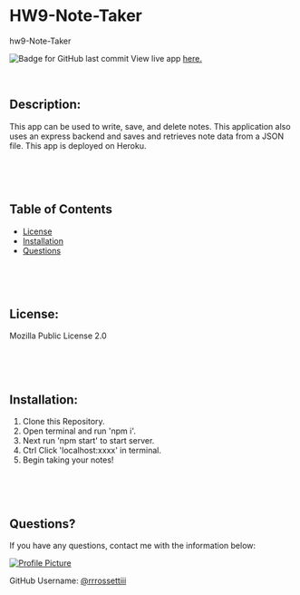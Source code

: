# HW9-Note-Taker

hw9-Note-Taker

![Badge for GitHub last commit](https://img.shields.io/github/last-commit/rrrossettiii/hw9-Note-Taker?style=flat&logo=appveyor)
View live app [here.](https://note-taker-9.herokuapp.com/notes)
&nbsp;

&nbsp;

## Description:

This app can be used to write, save, and delete notes. This application also uses an express backend and saves and retrieves note data from a JSON file. This app is deployed on Heroku.

&nbsp;

&nbsp;

## Table of Contents

- [License](#license)
- [Installation](#installation)
- [Questions](#questions)

&nbsp;

&nbsp;

## License:

Mozilla Public License 2.0

&nbsp;

&nbsp;

## Installation:

1. Clone this Repository.
2. Open terminal and run 'npm i'.
3. Next run 'npm start' to start server.
4. Ctrl Click 'localhost:xxxx' in terminal.
5. Begin taking your notes!

&nbsp;

&nbsp;

## Questions?

If you have any questions, contact me with the information below:

[![Profile Picture](https://avatars2.githubusercontent.com/u/55607917?v=4)](https://api.github.com/users/rrrossettiii)

GitHub Username: [@rrrossettiii](https://api.github.com/users/rrrossettiii)
